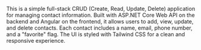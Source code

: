 This is a simple full-stack CRUD (Create, Read, Update, Delete) application for managing contact information. 
Built with ASP.NET Core Web API on the backend and Angular on the frontend, it allows users to add, view, update, and delete contacts. 
Each contact includes a name, email, phone number, and a "favorite" flag. 
The UI is styled with Tailwind CSS for a clean and responsive experience.
